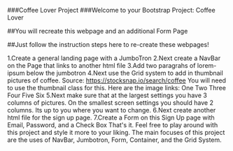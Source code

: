 ###Coffee Lover Project
###Welcome to your Bootstrap Project: Coffee Lover

##You will recreate this webpage and an additional Form Page

##Just follow the instruction steps here to re-create these webpages!

1.Create a general landing page with a JumboTron
2.Next create a NavBar on the Page that links to another html file
3.Add two paragrahs of lorem-ipsum below the jumbotron
4.Next use the Grid system to add in thumbnail pictures of coffee. Source: https://stocksnap.io/search/coffee You will need to use the thumbnail class for this. Here are the image links:
One
Two
Three
Four
Five
Six
5.Next make sure that at the largest settings you have 3 columns of pictures. On the smallest screen settings you should have 2 columns. Its up to you where you want to change.
6.Next create another html file for the sign up page.
7.Create a Form on this Sign Up page with Email, Password, and a Check Box
That's it. Feel free to play around with this project and style it more to your liking. The main focuses of this project are the uses of NavBar, Jumbotron, Form, Container, and the Grid System.
